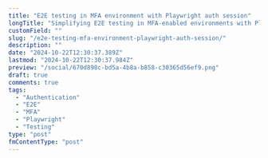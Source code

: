 ```yaml
---
title: "E2E testing in MFA environment with Playwright auth session"
longTitle: "Simplifying E2E testing in MFA-enabled environments with Playwright's auth sessions"
customField: ""
slug: "/e2e-testing-mfa-environment-playwright-auth-session/"
description: ""
date: "2024-10-22T12:30:37.389Z"
lastmod: "2024-10-22T12:30:37.984Z"
preview: "/social/670d898c-bd5a-4b8a-b858-c30365d56ef9.png"
draft: true
comments: true
tags:
  - "Authentication"
  - "E2E"
  - "MFA"
  - "Playwright"
  - "Testing"
type: "post"
fmContentType: "post"
---
```

